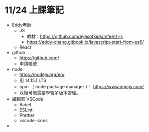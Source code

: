 # 11/24 上課筆記

- Eddy老師
  - JS
    - 教材：https://github.com/eyesofkids/mfee11-js
    - https://eddy-chang.gitbook.io/javascript-start-from-es6/
  - React
- github
  - https://github.com/
  - 申請帳號
- node
  - https://nodejs.org/en/
  - 用 14.15.1 LTS
  - npm （ node package manager ）： https://www.npmjs.com/
  - 以後可能需要學習多版本管理。
- 編輯器 VSCode
  - Babel
  - ESLint
  - Prettier
  - vscode-icons
- 

